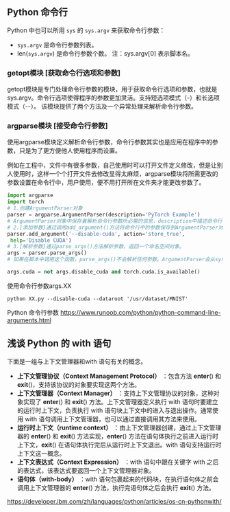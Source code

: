 ## Python 命令行
Python 中也可以所用 `sys` 的 `sys.argv` 来获取命令行参数：
+ `sys.argv` 是命令行参数列表。
+ len(`sys.argv`) 是命令行参数个数。
注：sys.argv[0] 表示脚本名。

### getopt模块 [获取命令行选项和参数]
getopt模块是专门处理命令行参数的模块，用于获取命令行选项和参数，也就是sys.argv。命令行选项使得程序的参数更加灵活。支持短选项模式（-）和长选项模式（--）。
该模块提供了两个方法及一个异常处理来解析命令行参数。
### argparse模块 [接受命令行参数]
使用argparse模块定义解析命令行参数，命令行参数其实也是应用在程序中的参数，只是为了更方便他人使用程序而设置。

例如在工程中，文件中有很多参数，自己使用时可以打开文件定义修改，但是让别人使用时，这样一个个打开文件去修改显得太麻烦，argparse模块将所需更改的参数设置在命令行中，用户使用，便不用打开所在文件夹才能更改参数了。

```python
import argparse 
import torch
# 1.创建ArgumentParser对象
parser = argparse.ArgumentParser(description='PyTorch Example')
# ArgumentParser对象中保存着解析命令行参数所必需的信息，description中描述命令行参数的介绍。
# 2.[添加参数]通过调用add_argument()方法将命令行中的参数保存到ArgumentParser对象中。
parser.add_argument('--disable-cuda', action='store_true',
 help='Disable CUDA')
# 3.[解析参数]通过parse_args()方法解析参数，返回一个命名空间对象。
args = parser.parse_args()
# 如果在脚本中调用这个函数，parse_args()不会解析任何参数。ArgumentParser会从sys.argv中自动检测命令行参数。

args.cuda = not args.disable_cuda and torch.cuda.is_available()
```

使用命令行参数args.XX
```
python XX.py --disable-cuda --dataroot '/usr/dataset/MNIST'
```





Python 命令行参数
https://www.runoob.com/python/python-command-line-arguments.html



## 浅谈 Python 的 with 语句

下面是一组与上下文管理器和with 语句有关的概念。

+ **上下文管理协议（Context Management Protocol）** ：包含方法 **enter**() 和 **exit**()，支持该协议的对象要实现这两个方法。
+ **上下文管理器（Context Manager）** ：支持上下文管理协议的对象，这种对象实现了 **enter**() 和 **exit**() 方法。上下文管理器定义执行 with 语句时要建立的运行时上下文，负责执行 with 语句块上下文中的进入与退出操作。通常使用 with 语句调用上下文管理器，也可以通过直接调用其方法来使用。
+ **运行时上下文（runtime context）** ：由上下文管理器创建，通过上下文管理器的 **enter**() 和 **exit**() 方法实现，**enter**() 方法在语句体执行之前进入运行时上下文，**exit**() 在语句体执行完后从运行时上下文退出。with 语句支持运行时上下文这一概念。
+ **上下文表达式（Context Expression）** ：with 语句中跟在关键字 with 之后的表达式，该表达式要返回一个上下文管理器对象。
+ **语句体（with-body）** ：with 语句包裹起来的代码块，在执行语句体之前会调用上下文管理器的 **enter**() 方法，执行完语句体之后会执行 **exit**() 方法。



https://developer.ibm.com/zh/languages/python/articles/os-cn-pythonwith/